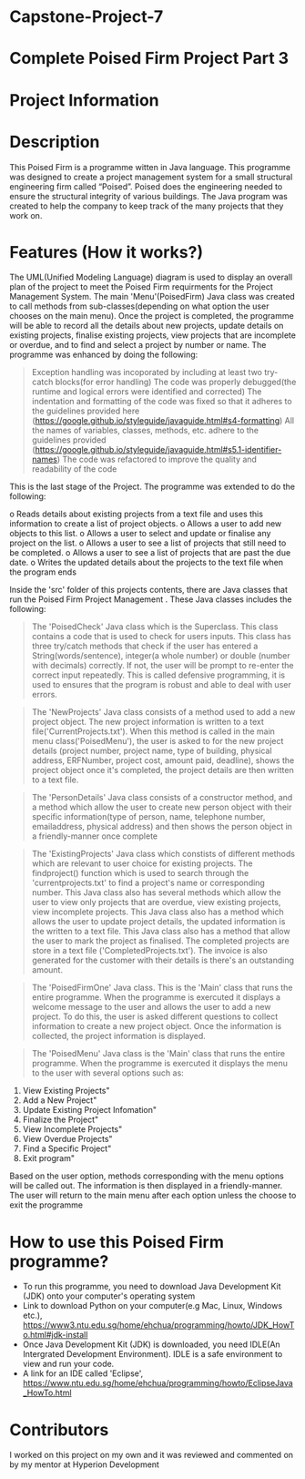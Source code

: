 # Capstone-Project-7
# Complete Poised Firm Project Part 3
# Project Information
# Description

This Poised Firm is a programme witten in Java language. This programme was designed to create a project management system for a small structural engineering firm called “Poised”.
Poised does the engineering needed to ensure the structural integrity of various buildings. The Java program was created to help the company to keep track of the many projects that they work on.

# Features (How it works?)

The UML(Unified Modeling Language) diagram is used to display an overall plan of the project to meet the Poised Firm requirments for the Project Management System. The main 'Menu'(PoisedFirm) Java class was created to call methods from sub-classes(depending on what option the user chooses on the main menu). Once the project is completed, the programme will be able to record all the details about new projects, update details on existing projects, finalise existing projects, view projects that are incomplete or overdue, and to find and select a project by number or name. The programme was enhanced by doing the following:

> Exception handling was incoporated by including at least two try-catch blocks(for error handling)
> The code was properly debugged(the runtime and logical errors were identified and corrected)
> The indentation and formatting of the code was fixed so that it adheres to the guidelines provided here (https://google.github.io/styleguide/javaguide.html#s4-formatting)
> All the names of variables, classes, methods, etc. adhere to the guidelines provided (https://google.github.io/styleguide/javaguide.html#s5.1-identifier-names)
> The code was refactored to improve the quality and readability of the code

This is the last stage of the Project. The programme was extended to do the following:

o Reads details about existing projects from a text file and uses this information to create a list of project objects.
o Allows a user to add new objects to this list.
o Allows a user to select and update or finalise any project on the list.
o Allows a user to see a list of projects that still need to be completed.
o Allows a user to see a list of projects that are past the due date.
o Writes the updated details about the projects to the text file when the program ends

Inside the 'src' folder of this projects contents, there are Java classes that run the  Poised Firm Project Management . These Java classes includes the following:


> The 'PoisedCheck' Java class which is the Superclass. This class contains a code that is used to check for users inputs. This class has three try/catch methods that check if the user has entered a String(words/sentence), integer(a whole number) or double (number with decimals) correctly. If not, the user will be prompt to re-enter the correct input repeatedly. This is called defensive programming, it is used to ensures that the program is robust and able to deal with user errors.

> The 'NewProjects' Java class consists of a method used to add a new project object. The new project information is written to a text file('CurrentProjects.txt'). When this method is called in the main menu class('PoisedMenu'), the user is asked to for the new project details (project number, project name, type of building, physical address, ERFNumber, project cost, amount paid, deadline), shows the project object once it's completed, the project details are then written to a text file.

> The 'PersonDetails' Java class consists of a constructor method, and a method which allow the user to create new person object with their specific information(type of person, name, telephone number, emailaddress, physical address) and then shows the person object in a friendly-manner once complete

> The 'ExistingProjects' Java class which constists of different methods which are relevant to user choice for existing projects. The findproject() function which is used to search through the 'currentprojects.txt' to find a project's name or corresponding number. This Java class also has several methods which allow the user to view only projects that are overdue, view existing projects, view incomplete projects. This Java class also has a method which allows the user to update project details, the updated information is the written to a text file. This Java class also has a method that allow the user to mark the project as finalised. The completed projects are store in a text file ('CompletedProjects.txt'). The invoice is also generated for the customer with their details is there's an outstanding amount.

> The 'PoisedFirmOne' Java class. This is the 'Main' class that runs the entire programme. When the programme is exercuted it displays a welcome message to the user and allows the   user to add a new project. To do this, the user is asked different questions to collect information to create a new project object. Once the information is collected, the       project information is displayed.

> The 'PoisedMenu' Java class is the 'Main' class that runs the entire programme. When the programme is exercuted it displays the menu to the user with several options such as:

1. View Existing Projects"
2. Add a New Project"
3. Update Existing Project Infomation"
4. Finalize the Project"
5. View Incomplete Projects"
6. View Overdue Projects"
7. Find a Specific Project"
8. Exit program"

Based on the user option, methods corresponding with the menu options will be called out. The information is then displayed in a friendly-manner. The user will return to the main menu after each option unless the choose to exit the programme

# How to use this Poised Firm programme?

* To run this programme, you need to download Java Development Kit (JDK) onto your computer's operating system 
* Link to download Python on your computer(e.g Mac, Linux, Windows etc.), https://www3.ntu.edu.sg/home/ehchua/programming/howto/JDK_HowTo.html#jdk-install
* Once Java Development Kit (JDK) is downloaded, you need IDLE(An Intergrated Development Environment). IDLE is a safe environment to view and run your code. 
*  A link for an IDE called 'Eclipse', https://www.ntu.edu.sg/home/ehchua/programming/howto/EclipseJava_HowTo.html 

# Contributors

I worked on this project on my own and it was reviewed and commented on by my mentor at Hyperion Development

